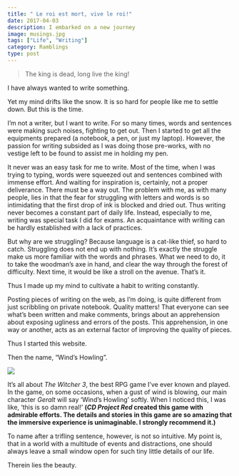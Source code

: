 ```yaml
---
title: " Le roi est mort, vive le roi!"
date: 2017-04-03
description: I embarked on a new journey
image: musings.jpg
tags: ["Life", "Writing"]
category: Ramblings
type: post
---
```


> The king is dead, long live the king!

I have always wanted to write something.

Yet my mind drifts like the snow. It is so hard for people like me to settle down. But this is the time.

I’m not a writer, but I want to write. For so many times, words and sentences were making such noises, fighting to get out. Then I started to get  all the equipments prepared (a notebook, a pen, or just my laptop).  However, the passion for writing subsided as I was doing those pre-works, with no vestige left to be found to assist me in holding my pen.

It never was an easy task for me to write. Most of the time, when I was trying to typing, words were squeezed out and sentences combined with immense effort. And waiting for inspiration is, certainly, not a proper deliverance. There must be a way out. The problem with me, as with many people, lies in that the fear for struggling with letters and words is so intimidating that the first drop of ink is blocked and dried out. Thus writing never becomes a constant part of daily life. Instead, especially to me, writing was special task I did for exams. An acquaintance with writing can be hardly established with a lack of practices.

But why are we struggling? Because language is a cat-like thief, so hard to catch. Struggling does not end up with nothing. It’s exactly the struggle make us more familiar with the words and phrases. What we need to do, it to take the woodman’s axe in hand, and clear the way through the forest of difficulty. Next time, it would be like a stroll on the avenue. That’s it.

Thus I made up my mind to cultivate a habit to writing constantly.

Posting pieces of writing on the web, as I’m doing, is quite different from just scribbling on private notebook. Quality matters! That everyone can see what’s been written and make comments, brings about an apprehension about exposing ugliness and errors of the posts. This apprehension, in one way or another, acts as an external factor of improving the quality of pieces.

Thus I started this website.

Then the name, “Wind’s Howling”.

![][1]

It’s all about *The Witcher 3*, the best RPG game I’ve ever known and played. In the game, on some occasions, when a gust of wind is blowing, our main character *Geralt* will say ‘Wind’s Howling’ softly. When I noticed this, I was like, ‘this is so damn real!’ **(*CD Project Red* created this game with admirable efforts. The details and stories in this game are so amazing that the immersive experience is unimaginable. I strongly recommend it.)**

To name after a trifling sentence, however, is not so intuitive. My point is, that in a world with a multitude of events and distractions, one should always leave a small window open for such tiny little details of our life.

Therein lies the beauty.

[1]:	/assets/img/windshowling.jpg
